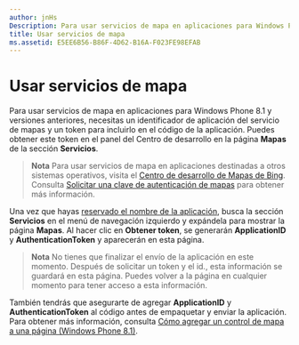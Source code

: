 ```yaml
---
author: jnHs
Description: Para usar servicios de mapa en aplicaciones para Windows Phone 8.1 y versiones anteriores, necesitas un identificador de aplicación del servicio de mapas y un token para incluirlo en el código de la aplicación. Puedes obtener este token en el panel del Centro de desarrollo en la página Mapas de la sección Servicios.
title: Usar servicios de mapa
ms.assetid: E5EE6B56-B86F-4D62-B16A-F023FE98EFAB
---
```


# Usar servicios de mapa


Para usar servicios de mapa en aplicaciones para Windows Phone 8.1 y versiones anteriores, necesitas un identificador de aplicación del servicio de mapas y un token para incluirlo en el código de la aplicación. Puedes obtener este token en el panel del Centro de desarrollo en la página **Mapas** de la sección **Servicios**.

> **Nota** Para usar servicios de mapa en aplicaciones destinadas a otros sistemas operativos, visita el [Centro de desarrollo de Mapas de Bing](http://go.microsoft.com/fwlink/p/?LinkId=614880). Consulta [Solicitar una clave de autenticación de mapas](https://msdn.microsoft.com/library/windows/apps/mt219694) para obtener más información.

Una vez que hayas [reservado el nombre de la aplicación](create-your-app-by-reserving-a-name.md), busca la sección **Servicios** en el menú de navegación izquierdo y expándela para mostrar la página **Mapas**. Al hacer clic en **Obtener token**, se generarán **ApplicationID** y **AuthenticationToken** y aparecerán en esta página.

> **Nota** No tienes que finalizar el envío de la aplicación en este momento. Después de solicitar un token y el id., esta información se guardará en esta página. Puedes volver a la página en cualquier momento para tener acceso a esta información.

También tendrás que asegurarte de agregar **ApplicationID** y **AuthenticationToken** al código antes de empaquetar y enviar la aplicación. Para obtener más información, consulta [Cómo agregar un control de mapa a una página (Windows Phone 8.1)](http://go.microsoft.com/fwlink/p/?LinkId=614882).

 

 






<!--HONumber=May16_HO2-->


